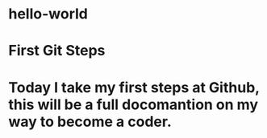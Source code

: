 # hello-world
# First Git Steps
# Today I take my first steps at Github, this will be a full docomantion on my way to become a coder.

